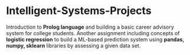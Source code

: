 # Intelligent-Systems-Projects

Introduction to **Prolog language** and building a basic career advisory system for college students. Another assignment including concepts of **logistic regression** to build a ML-based prediction system using **pandas, numpy, sklearn** libraries by assessing a given data set.
